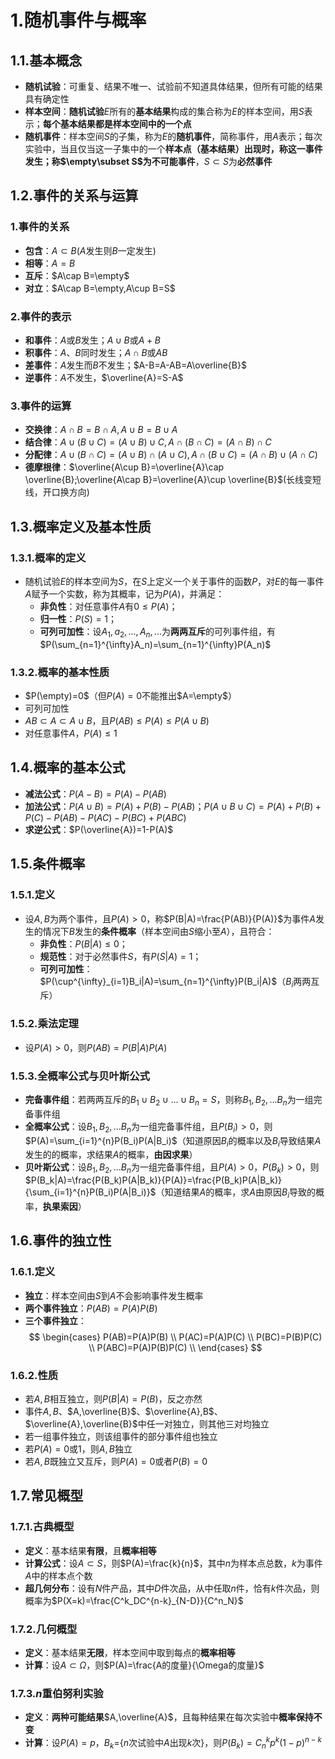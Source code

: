 # 1.随机事件与概率
## 1.1.基本概念
* **随机试验**：可重复、结果不唯一、试验前不知道具体结果，但所有可能的结果具有确定性
* **样本空间**：**随机试验**$E$所有的**基本结果**构成的集合称为$E$的样本空间，用$S$表示；**每个基本结果都是样本空间中的一个点**
* **随机事件**：样本空间$S$的子集，称为$E$的**随机事件**，简称事件，用$A$表示；每次实验中，当且仅当这一子集中的一个**样本点（基本结果）**出现时，称这一事件发生；称$\empty\subset S$为**不可能事件**，$S\subset S$为**必然事件**
## 1.2.事件的关系与运算
### 1.事件的关系
* **包含**：$A\subset B$($A$发生则$B$一定发生)
* **相等**：$A=B$
* **互斥**：$A\cap B=\empty$
* **对立**：$A\cap B=\empty,A\cup B=S$
### 2.事件的表示    
* **和事件**：$A$或$B$发生；$A\cup B$或$A+B$
* **积事件**：$A、B$同时发生；$A\cap B$或$AB$
* **差事件**：$A$发生而$B$不发生；$A-B=A-AB=A\overline{B}$
* **逆事件**：$A$不发生，$\overline{A}=S-A$
### 3.事件的运算
* **交换律**：$A\cap B=B\cap A,A\cup B=B\cup A$
* **结合律**：$A\cup (B\cup C)=(A\cup B)\cup C,A\cap (B\cap C)=(A\cap B)\cap C$
* **分配律**：$A\cup (B\cap C)=(A\cup B)\cap(A\cup C),A\cap (B\cup C)=(A\cap B)\cup (A\cap C)$
* **德摩根律**：$\overline{A\cup B}=\overline{A}\cap \overline{B};\overline{A\cap B}=\overline{A}\cup \overline{B}$(长线变短线，开口换方向)
## 1.3.概率定义及基本性质
### 1.3.1.概率的定义
* 随机试验$E$的样本空间为$S$，在$S$上定义一个关于事件的函数$P$，对$E$的每一事件$A$赋予一个实数，称为其概率，记为$P(A)$，并满足：
  * **非负性**：对任意事件$A$有$0\leq P(A)$；
  * **归一性**：$P(S)=1$；
  * **可列可加性**：设$A_1,a_2,...,A_n,...$为**两两互斥**的可列事件组，有$P(\sum_{n=1}^{\infty}A_n)=\sum_{n=1}^{\infty}P(A_n)$
### 1.3.2.概率的基本性质
* $P(\empty)=0$（但$P(A)=0$不能推出$A=\empty$）
* 可列可加性
* $AB\subset A\subset A\cup B$，且$P(AB)\leq P(A)\leq P(A\cup B)$
* 对任意事件$A$，$P(A)\leq 1$
## 1.4.概率的基本公式
* **减法公式**：$P(A-B)=P(A)-P(AB)$
* **加法公式**：$P(A\cup B)=P(A)+P(B)-P(AB)；P(A\cup B\cup C)=P(A)+P(B)+P(C)-P(AB)-P(AC)-P(BC)+P(ABC)$
* **求逆公式**：$P(\overline{A})=1-P(A)$
## 1.5.条件概率
### 1.5.1.定义
* 设$A,B$为两个事件，且$P(A)>0$，称$P(B|A)=\frac{P(AB)}{P(A)}$为事件$A$发生的情况下$B$发生的**条件概率**（样本空间由$S$缩小至$A$），且符合：
  * **非负性**：$P(B|A)\leq0$；
  * **规范性**：对于必然事件$S$，有$P(S|A)=1$；
  * **可列可加性**：$P(\cup^{\infty}_{i=1}B_i|A)=\sum_{n=1}^{\infty}P(B_i|A)$（$B_i$两两互斥）
### 1.5.2.乘法定理
* 设$P(A)>0$，则$P(AB)=P(B|A)P(A)$
### 1.5.3.全概率公式与贝叶斯公式
* **完备事件组**：若两两互斥的$B_1\cup B_2\cup ...\cup B_n=S$，则称$B_1,B_2,...B_n$为一组完备事件组
* **全概率公式**：设$B_1,B_2,...B_n$为一组完备事件组，且$P(B_i)>0$，则$P(A)=\sum_{i=1}^{n}P(B_i)P(A|B_i)$（知道原因$B_i$的概率以及$B_i$导致结果$A$发生的的概率，求结果$A$的概率，**由因求果**）
* **贝叶斯公式**：设$B_1,B_2,...B_n$为一组完备事件组，且$P(A)>0，P(B_k)>0$，则$P(B_k|A)=\frac{P(B_k)P(A|B_k)}{P(A)}=\frac{P(B_k)P(A|B_k)}{\sum_{i=1}^{n}P(B_i)P(A|B_i)}$（知道结果$A$的概率，求$A$由原因$B_i$导致的概率，**执果索因**）
## 1.6.事件的独立性
### 1.6.1.定义
* **独立**：样本空间由$S$到$A$不会影响事件发生概率
* **两个事件独立**：$P(AB)=P(A)P(B)$
* **三个事件独立**：
$$
\begin{cases}
P(AB)=P(A)P(B) \\
P(AC)=P(A)P(C) \\
P(BC)=P(B)P(C) \\
P(ABC)=P(A)P(B)P(C) \\
\end{cases}
$$ 
### 1.6.2.性质
* 若$A,B$相互独立，则$P(B|A)=P(B)$，反之亦然  
* 事件$A,B$、$A,\overline{B}$、$\overline{A},B$、$\overline{A},\overline{B}$中任一对独立，则其他三对均独立
* 若一组事件独立，则该组事件的部分事件组也独立
* 若$P(A)=0$或$1$，则$A,B$独立
* 若$A,B$既独立又互斥，则$P(A)=0$或者$P(B)=0$
## 1.7.常见概型
### 1.7.1.**古典概型**
* **定义**：基本结果**有限**，且**概率相等**
* **计算公式**：设$A\subset S$，则$P(A)=\frac{k}{n}$，其中$n$为样本点总数，$k$为事件$A$中的样本点个数
* **超几何分布**：设有$N$件产品，其中$D$件次品，从中任取$n$件，恰有$k$件次品，则概率为$P(X=k)=\frac{C^k_DC^{n-k}_{N-D}}{C^n_N}$
### 1.7.2.几何概型
* **定义**：基本结果**无限**，样本空间中取到每点的**概率相等**
* **计算**：设$A\subset \Omega$，则$P(A)=\frac{A的度量}{\Omega的度量}$
### 1.7.3.$n$重伯努利实验
* **定义**：**两种可能结果**$A,\overline{A}$，且每种结果在每次实验中**概率保持不变**
* **计算**：设$P(A)=p$，$B_k=${$n$次试验中$A$出现$k$次}，则$P(B_k)=C_n^kp^k(1-p)^{n-k}$